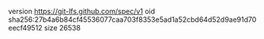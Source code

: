 version https://git-lfs.github.com/spec/v1
oid sha256:27b4a6b84cf45536077caa703f8353e5ad1a52cbd64d52d9ae91d70eecf49512
size 26538

